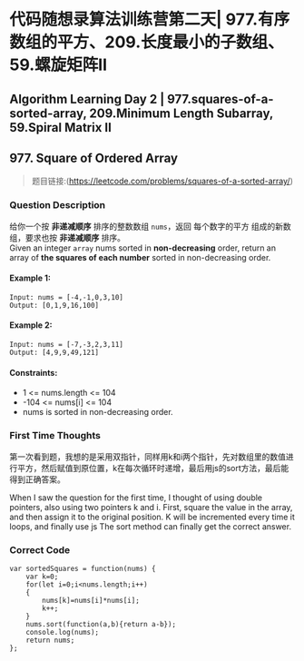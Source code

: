 # 代码随想录算法训练营第二天| 977.有序数组的平方、209.长度最小的子数组、59.螺旋矩阵II
## Algorithm Learning Day 2 | 977.squares-of-a-sorted-array, 209.Minimum Length Subarray, 59.Spiral Matrix II

## 977. Square of Ordered Array
> 题目链接:(https://leetcode.com/problems/squares-of-a-sorted-array/)

### Question Description
给你一个按 **非递减顺序** 排序的整数数组 `nums`，返回 每个数字的平方 组成的新数组，要求也按 **非递减顺序** 排序。<br>
Given an integer `array` nums sorted in **non-decreasing** order, return an array of **the squares of each number** sorted in non-decreasing order.

#### Example 1:
```
Input: nums = [-4,-1,0,3,10]
Output: [0,1,9,16,100]
```
#### Example 2:
```
Input: nums = [-7,-3,2,3,11]
Output: [4,9,9,49,121]
```
#### Constraints:
- 1 <= nums.length <= 104
- -104 <= nums[i] <= 104
- nums is sorted in non-decreasing order.

### First Time Thoughts
第一次看到题，我想的是采用双指针，同样用k和i两个指针，先对数组里的数值进行平方，然后赋值到原位置，k在每次循环时递增，最后用js的sort方法，最后能得到正确答案。<br>

When I saw the question for the first time, I thought of using double pointers, also using two pointers k and i. First, square the value in the array, and then assign it to the original position. K will be incremented every time it loops, and finally use js The sort method can finally get the correct answer.

### Correct Code
```
var sortedSquares = function(nums) {
    var k=0;
    for(let i=0;i<nums.length;i++)
    {
        nums[k]=nums[i]*nums[i];
        k++;
    }
    nums.sort(function(a,b){return a-b});
    console.log(nums);
    return nums;
};
```
